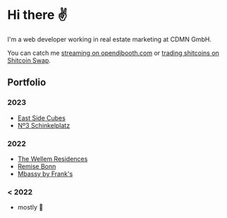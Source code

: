 # Hi there ✌️

I'm a web developer working in real estate marketing at CDMN GmbH.

You can catch me [streaming on opendjbooth.com](https://www.opendjbooth.com) or [trading shitcoins on Shitcoin Swap](https://www.shitcoinswap.com/@einbuhrmi).

## Portfolio

### 2023

- [East Side Cubes](https://www.east-side-cubes.de)
- [Nº3 Schinkelplatz](https://no3-schinkelplatz.cdmn.de/en)

### 2022

- [The Wellem Residences](https://www.thewellemresidences.com)
- [Remise Bonn](https://www.remise-bonn.de)
- [Mbassy by Frank's](https://www.mbassybyfranks.com)

### < 2022

- mostly 💩
